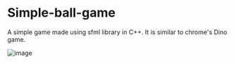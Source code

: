 # Simple-ball-game
A simple game made using sfml library in C++. It is similar to chrome's Dino game.

![image](https://github.com/AkanchhaBhadani/Basic-ball-game/blob/main/images/picture.jpg)
